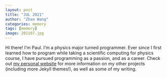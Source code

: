 ```yaml
---
layout: post
title: "JUL 2021"
author: "Zhan Wang"
categories: memory
tags: [memory]
image: 202107.jpg
---
```


Hi there! I'm Paul. I’m a physics major turned programmer. Ever since I first learned how to program while taking a scientific computing for physics course, I have pursued programming as a passion, and as a career. Check out [my personal website](https://www.lenpaul.com/) for more information on my other projects (including more Jekyll themes!), as well as some of my writing.

